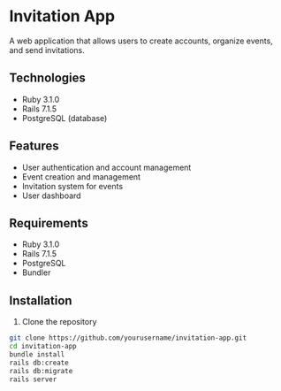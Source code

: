 # Invitation App

A web application that allows users to create accounts, organize events, and send invitations.

## Technologies

- Ruby 3.1.0
- Rails 7.1.5
- PostgreSQL (database)

## Features

- User authentication and account management
- Event creation and management
- Invitation system for events
- User dashboard

## Requirements

- Ruby 3.1.0
- Rails 7.1.5
- PostgreSQL
- Bundler

## Installation

1. Clone the repository
```bash
git clone https://github.com/yourusername/invitation-app.git
cd invitation-app
bundle install
rails db:create
rails db:migrate
rails server
```
